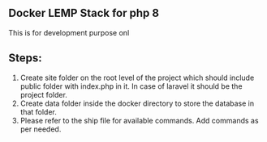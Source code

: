 ## Docker LEMP Stack for php 8
This is for development purpose onl

## Steps:
1. Create site folder on the root level of the project which should include public folder with index.php in it. In case of laravel it should be the project folder.
2. Create data folder inside the docker directory to store the database in that folder.
3. Please refer to the ship file for available commands. Add commands as per needed.
